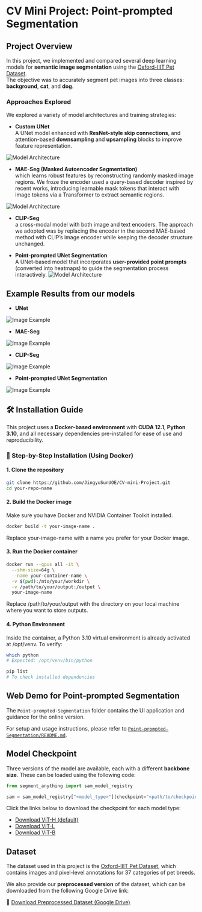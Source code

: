 # CV Mini Project: Point-prompted Segmentation

## Project Overview

In this project, we implemented and compared several deep learning models for **semantic image segmentation** using the [Oxford-IIIT Pet Dataset](https://www.robots.ox.ac.uk/~vgg/data/pets/).  
The objective was to accurately segment pet images into three classes: **background**, **cat**, and **dog**.

### Approaches Explored

We explored a variety of model architectures and training strategies:

- **Custom UNet**  
  A UNet model enhanced with **ResNet-style skip connections**, and attention-based **downsampling** and **upsampling** blocks to improve feature representation.
  
![Model Architecture](assets/unet.png)

- **MAE-Seg (Masked Autoencoder Segmentation)**  
which learns robust features by reconstructing randomly masked image regions. We froze the encoder used a query-based decoder inspired by recent works, introducing learnable mask tokens that interact with image tokens via a Transformer to extract semantic regions.

![Model Architecture](assets/auto2.png)
- **CLIP-Seg**  
  a cross-modal model with both image and text encoders. The approach we adopted was by replacing the encoder in the second MAE-based method with CLIP’s image encoder while keeping the decoder structure unchanged.

- **Point-prompted UNet Segmentation**  
  A UNet-based model that incorporates **user-provided point prompts** (converted into heatmaps) to guide the segmentation process interactively.
![Model Architecture](assets/unet_r.png)

## Example Results from our models

- **UNet**

![Image Example](assets/unet_example.png)

- **MAE-Seg**

![Image Example](assets/MAE.png)

- **CLIP-Seg**

![Image Example](assets/clip.png)

- **Point-prompted UNet Segmentation** 

![Image Example](assets/unet_point_example.png)

## 🛠️ Installation Guide

This project uses a **Docker-based environment** with **CUDA 12.1**, **Python 3.10**, and all necessary dependencies pre-installed for ease of use and reproducibility.

### 🚀 Step-by-Step Installation (Using Docker)

#### 1. Clone the repository

```bash
git clone https://github.com/JingyuSunUOE/CV-mini-Project.git
cd your-repo-name
```
#### 2. Build the Docker image
Make sure you have Docker and NVIDIA Container Toolkit installed.
```bash
docker build -t your-image-name .
```
Replace your-image-name with a name you prefer for your Docker image.

#### 3. Run the Docker container
```bash
docker run --gpus all -it \
  --shm-size=64g \
  --name your-container-name \
  -v $(pwd):/mto/your/workdir \
  -v /path/to/your/output:/output \
  your-image-name
```
Replace /path/to/your/output with the directory on your local machine where you want to store outputs.

#### 4. Python Environment
Inside the container, a Python 3.10 virtual environment is already activated at /opt/venv.
To verify:
```bash
which python
# Expected: /opt/venv/bin/python

pip list
# To check installed dependencies
```

## Web Demo for Point-prompted Segmentation

The `Point-prompted-Segmentation` folder contains the UI application and guidance for the online version.  

For setup and usage instructions, please refer to [`Point-prompted-Segmentation/README.md`](Point-prompted-Segmentation/README.md).

## Model Checkpoint

Three versions of the model are available, each with a different **backbone size**. These can be loaded using the following code:

```python
from segment_anything import sam_model_registry

sam = sam_model_registry["<model_type>"](checkpoint="<path/to/checkpoint>")
```
Click the links below to download the checkpoint for each model type:

-  [Download ViT-H (default)](https://example.com/vit_h_checkpoint.pth)
-  [Download ViT-L](https://example.com/vit_l_checkpoint.pth)
-  [Download ViT-B](https://example.com/vit_b_checkpoint.pth)

## Dataset

The dataset used in this project is the [Oxford-IIIT Pet Dataset](https://www.robots.ox.ac.uk/~vgg/data/pets/), which contains images and pixel-level annotations for 37 categories of pet breeds.

We also provide our **preprocessed version** of the dataset, which can be downloaded from the following Google Drive link:

🔗 [Download Preprocessed Dataset (Google Drive)](https://drive.google.com/your-preprocessed-data-link)
